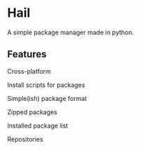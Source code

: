 # Hail
A simple package manager made in python.

## Features
Cross-platform

Install scripts for packages

Simple(ish) package format

Zipped packages

Installed package list

Repositories
